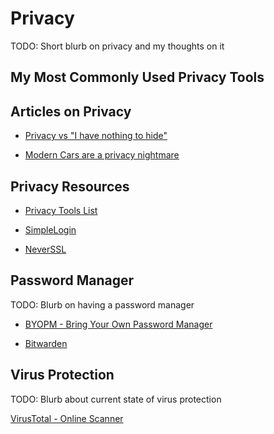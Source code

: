 # Privacy

TODO: Short blurb on privacy and my thoughts on it

## My Most Commonly Used Privacy Tools

## Articles on Privacy

- [Privacy vs "I have nothing to hide"](https://kevquirk.com/privacy-vs-i-have-nothing-to-hide/)

- [Modern Cars are a privacy nightmare](https://www.theverge.com/2023/9/6/23861047/car-user-privacy-report-mozilla-foundation-data-collection)

## Privacy Resources

- [Privacy Tools List](https://www.privacytools.io/undefined)

- [SimpleLogin](https://simplelogin.io/)

- [NeverSSL](http://silverinnershinylight.neverssl.com/online/)

## Password Manager

TODO: Blurb on having a password manager

- [BYOPM - Bring Your Own Password Manager](https://novamostra.com/2022/10/23/byopm/)

- [Bitwarden](https://bitwarden.com/)

## Virus Protection

TODO: Blurb about current state of virus protection

[VirusTotal - Online Scanner](https://www.virustotal.com/gui/home/upload)